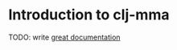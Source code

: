 # Introduction to clj-mma

TODO: write [great documentation](http://jacobian.org/writing/what-to-write/)
